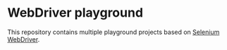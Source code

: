 # WebDriver playground

This repository contains multiple playground projects based on [Selenium WebDriver](https://www.seleniumhq.org/).

